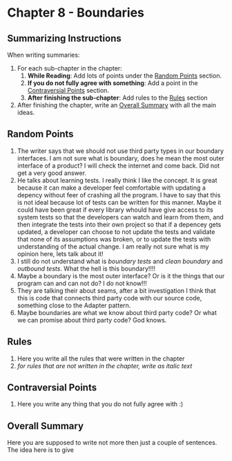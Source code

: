 # Chapter 8 - Boundaries


## Summarizing Instructions
When writing summaries:
1. For each sub-chapter in the chapter:
    1. **While Reading**: Add lots of points under the [Random Points](#random-points) section.
    1. **If you do not fully agree with something**: Add a point in the [Contraversial Points](#contraversial-points) section.
    1. **After finishing the sub-chapter**: Add rules to the [Rules](#rules) section
1. After finishing the chapter, write an [Overall Summary](#overall-summary) with all the main ideas.

## Random Points
1. The writer says that we should not use third party types in our boundary interfaces. I am not sure what is boundary, does he mean the most outer interface of a product? I will check the internet and come back. Did not get a very good answer.
1. He talks about learning tests. I really think I like the concept. It is great because it can make a developer feel comfortable with updating a depency without feer of crashing all the program. I have to say that this is not ideal because lot of tests can be written for this manner. Maybe it could have been great if every library whould have give access to its system tests so that the developers can watch and learn from them, and then integrate the tests into their own project so that if a depencey gets updated, a developer can choose to not update the tests and validate that none of its assumptions was broken, or to update the tests with understanding of the actual change. I am really not sure what is my opinion here, lets talk about it!
1. I still do not understand what is _boundary tests_ and _clean boundary_ and _outbound tests_. What the hell is this boundary!!!!
1. Maybe a boundary is the most outer interface? Or is it the things that our program can and can not do? I do not know!!! 
1. They are talking their about seams, after a bit investigation I think that this is code that connects third party code with our source code, something close to the Adapter pattern.
1. Maybe boundaries are what we know about third party code? Or what we can promise about third party code? God knows.

## Rules
1. Here you write all the rules that were written in the chapter
1. _for rules that are not written in the chapter, write as italic text_

## Contraversial Points
1. Here you write any thing that you do not fully agree with :)

## Overall Summary
Here you are supposed to write not more then just a couple of sentences. The idea here is to give 
